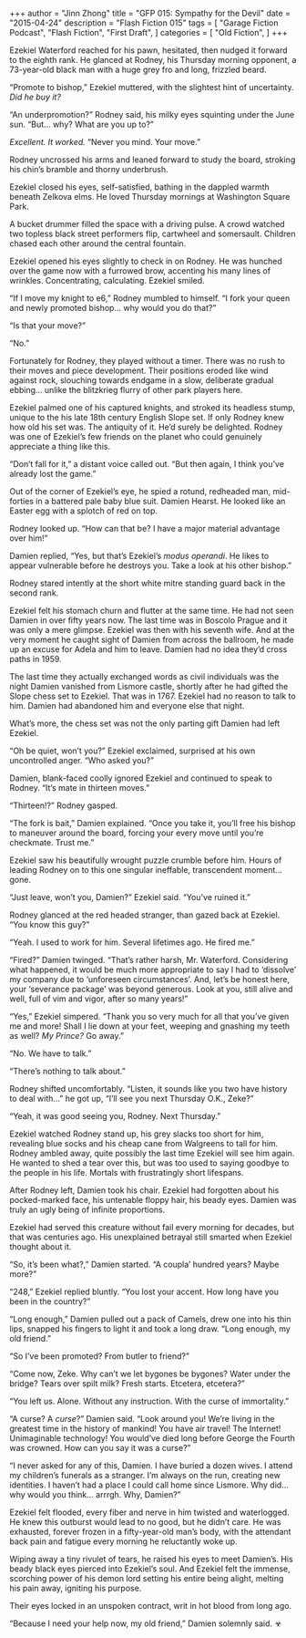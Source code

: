 +++
author = "Jinn Zhong"
title = "GFP 015: Sympathy for the Devil"
date = "2015-04-24"
description = "Flash Fiction 015"
tags = [
    "Garage Fiction Podcast",
    "Flash Fiction",
    "First Draft",
]
categories = [
    "Old Fiction",
]
+++

Ezekiel Waterford reached for his pawn, hesitated, then nudged it forward to the eighth rank. He glanced at Rodney, his Thursday morning opponent, a 73-year-old black man with a huge grey fro and long, frizzled beard.

“Promote to bishop,” Ezekiel muttered, with the slightest hint of uncertainty. _Did he buy it?_

“An underpromotion?” Rodney said, his milky eyes squinting under the June sun. “But... why? What are you up to?”

_Excellent. It worked._ “Never you mind. Your move.”

Rodney uncrossed his arms and leaned forward to study the board, stroking his chin’s bramble and thorny underbrush.

Ezekiel closed his eyes, self-satisfied, bathing in the dappled warmth beneath Zelkova elms. He loved Thursday mornings at Washington Square Park. 

A bucket drummer filled the space with a driving pulse. A crowd watched two topless black  street performers flip, cartwheel and somersault. Children chased each other around the central fountain.

Ezekiel opened his eyes slightly to check in on Rodney. He was hunched over the game now with a furrowed brow, accenting his many lines of wrinkles. Concentrating, calculating. Ezekiel smiled.

“If I move my knight to e6,” Rodney mumbled to himself. “I fork your queen and newly promoted bishop... why would you do that?”

“Is that your move?”

“No.”

Fortunately for Rodney, they played without a timer. There was no rush to their moves and piece development. Their positions eroded like wind against rock, slouching towards endgame in a slow, deliberate gradual ebbing... unlike the blitzkrieg flurry of other park players here.

Ezekiel palmed one of his captured knights, and stroked its headless stump, unique to the his late 18th century English Slope set. If only Rodney knew how old his set was. The antiquity of it. He’d surely be delighted. Rodney was one of Ezekiel’s few friends on the planet who could genuinely appreciate a thing like this.

“Don’t fall for it,” a distant voice called out. “But then again, I think you’ve already lost the game.”

Out of the corner of Ezekiel’s eye, he spied a rotund, redheaded man, mid-forties in a battered pale baby blue suit. Damien Hearst. He looked like an Easter egg with a splotch of red on top.

Rodney looked up. “How can that be? I have a major material advantage over him!”

Damien replied, “Yes, but that’s Ezekiel’s _modus operandi_. He likes to appear vulnerable before he destroys you. Take a look at his other bishop.”

Rodney stared intently at the short white mitre standing guard back in the second rank.

Ezekiel felt his stomach churn and flutter at the same time. He had not seen Damien in over fifty years now. The last time was in Boscolo Prague and it was only a mere glimpse. Ezekiel was then with his seventh wife. And at the very moment he caught sight of Damien from across the ballroom, he made up an excuse for Adela and him to leave. Damien had no idea they’d cross paths in 1959.

The last time they actually exchanged words as civil individuals was the night Damien vanished from Lismore castle, shortly after he had gifted the Slope chess set to Ezekiel. That was in 1767. Ezekiel had no reason to talk to him. Damien had abandoned him and everyone else that night.

What’s more,  the chess set was not the only parting gift Damien had left Ezekiel.

“Oh be quiet, won’t you?” Ezekiel exclaimed, surprised at his own uncontrolled anger. “Who asked you?”

Damien, blank-faced coolly ignored Ezekiel and continued to speak to Rodney. “It’s mate in thirteen moves.”

“Thirteen!?” Rodney gasped.

“The fork is bait,” Damien explained. “Once you take it, you’ll free his bishop to maneuver around the board, forcing your every move until you’re checkmate. Trust me.”

Ezekiel saw his beautifully wrought puzzle crumble before him. Hours of leading Rodney on to this one singular ineffable, transcendent moment... gone.

“Just leave, won’t you, Damien?” Ezekiel said. “You’ve ruined it.”

Rodney glanced at the red headed stranger, than gazed back at Ezekiel. “You know this guy?”

“Yeah. I used to work for him. Several lifetimes ago. He fired me.”

“Fired?” Damien twinged. “That’s rather harsh, Mr. Waterford. Considering what happened, it would be much more appropriate to say I had to ‘dissolve’ my company due to ‘unforeseen circumstances’. And, let’s be honest here, your ‘severance package’ was beyond generous. Look at you, still alive and well, full of vim and vigor, after so many years!”

“Yes,” Ezekiel simpered. “Thank you so very much for all that you’ve given me and more! Shall I lie down at your feet, weeping and gnashing my teeth as well? _My Prince?_ Go away.”

“No. We have to talk.”

“There’s nothing to talk about.”

Rodney shifted uncomfortably. “Listen, it sounds like you two have history to deal with...” he got up, “I’ll see you next Thursday O.K., Zeke?”

“Yeah, it was good seeing you, Rodney. Next Thursday.”

Ezekiel watched Rodney stand up, his grey slacks too short for him, revealing blue socks and his cheap cane from Walgreens to tall for him. Rodney ambled away, quite possibly the last time Ezekiel will see him again. He wanted to shed a tear over this, but was too used to saying goodbye to the people in his life. Mortals with frustratingly short lifespans.

After Rodney left, Damien took his chair. Ezekiel had forgotten about his pocked-marked face, his untenable floppy hair, his beady eyes. Damien was truly an ugly being of infinite proportions. 

Ezekiel had served this creature without fail every morning for decades, but that was centuries ago. His unexplained betrayal still smarted when Ezekiel thought about it.

“So, it’s been what?,” Damien started. “A coupla’ hundred years? Maybe more?”

“248,” Ezekiel replied bluntly. “You lost your accent. How long have you been in the country?”

“Long enough,” Damien pulled out a pack of Camels, drew one into his thin lips, snapped his fingers to light it and took a long draw. “Long enough, my old friend.”

“So I’ve been promoted? From butler to friend?”

“Come now, Zeke. Why can’t we let bygones be bygones? Water under the bridge? Tears over spilt milk? Fresh starts. Etcetera, etcetera?”

“You left us. Alone. Without any instruction. With the curse of immortality.”

“A curse? A _curse_?” Damien said. “Look around you! We’re living in the greatest time in the history of mankind! You have air travel! The Internet! Unimaginable technology! You would’ve died long before George the Fourth was crowned. How can you say it was a curse?”

“I never asked for any of this, Damien. I have buried a dozen wives. I attend my children’s funerals as a stranger. I’m always on the run, creating new identities. I haven’t had a place I could call home since Lismore. Why did... why would you think... arrrgh. Why, Damien?”

Ezekiel felt flooded, every fiber and nerve in him twisted and waterlogged. He knew this outburst would lead to no good, but he didn’t care. He was exhausted, forever frozen in a fifty-year-old man’s body, with the attendant back pain and fatigue every morning he reluctantly woke up.

Wiping away a tiny rivulet of tears, he raised his eyes to meet Damien’s. His beady black eyes pierced into Ezekiel’s soul. And Ezekiel felt the immense, scorching power of his demon lord setting his entire being alight, melting his pain away, igniting his purpose.

Their eyes locked in an unspoken contract, writ in hot blood from long ago. 

“Because I need your help now, my old friend,” Damien solemnly said. ☣
